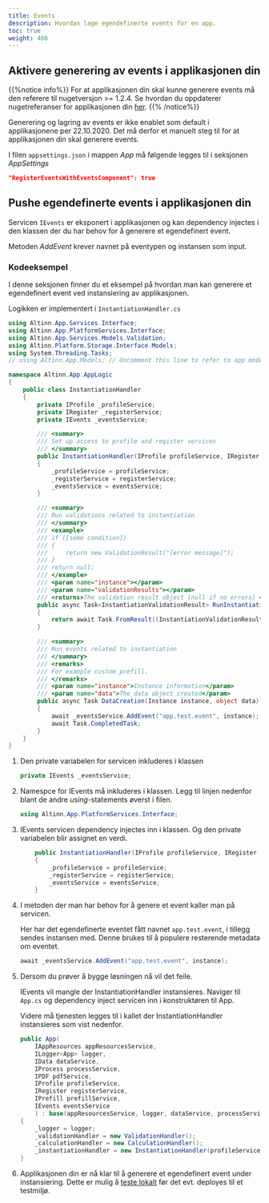 ```yaml
---
title: Events
description: Hvordan lage egendefinerte events for en app.
toc: true
weight: 400
---
```


## Aktivere generering av events i applikasjonen din

{{%notice info%}}
For at applikasjonen din skal kunne generere events må den referere til nugetversjon >= 1.2.4.
Se hvordan du oppdaterer nugetreferanser for applikasjonen din [her](../update/#nuget-pakker).
{{% /notice%}}

Generering og lagring av events er ikke enablet som default i applikasjonene per 22.10.2020.
Det må derfor et manuelt steg til for at applikasjonen din skal generere events.

I filen `appsettings.json` i mappen _App_ må følgende legges til i seksjonen _AppSettings_

```json
"RegisterEventsWithEventsComponent": true
```

## Pushe egendefinerte events i applikasjonen din

Servicen `IEvents` er eksponert i applikasjonen og kan dependency injectes
i den klassen der du har behov for å generere et egendefinert event. 

Metoden _AddEvent_ krever navnet på eventypen og instansen som input.

### Kodeeksempel

I denne seksjonen finner du et eksempel på hvordan man kan generere
et egendefinert event ved instansiering av applikasjonen.

Logikken er implementert i `InstantiationHandler.cs`

```cs
using Altinn.App.Services.Interface;
using Altinn.App.PlatformServices.Interface;
using Altinn.App.Services.Models.Validation;
using Altinn.Platform.Storage.Interface.Models;
using System.Threading.Tasks;
// using Altinn.App.Models; // Uncomment this line to refer to app model(s)

namespace Altinn.App.AppLogic
{
    public class InstantiationHandler
    {
        private IProfile _profileService;
        private IRegister _registerService;
        private IEvents _eventsService;

        /// <summary>
        /// Set up access to profile and register services
        /// </summary>
        public InstantiationHandler(IProfile profileService, IRegister registerService, IEvents eventsService)
        {
            _profileService = profileService;
            _registerService = registerService;
            _eventsService = eventsService;
        }

        /// <summary>
        /// Run validations related to instantiation
        /// </summary>
        /// <example>
        /// if ([some condition])
        /// {
        ///     return new ValidationResult("[error message]");
        /// }
        /// return null;
        /// </example>
        /// <param name="instance"></param>
        /// <param name="validationResults"></param>
        /// <returns>The validation result object (null if no errors) </returns>
        public async Task<InstantiationValidationResult> RunInstantiationValidation(Instance instance)
        {
            return await Task.FromResult((InstantiationValidationResult)null);
        }

        /// <summary>
        /// Run events related to instantiation
        /// </summary>
        /// <remarks>
        /// For example custom prefill.
        /// </remarks>
        /// <param name="instance">Instance information</param>
        /// <param name="data">The data object created</param>
        public async Task DataCreation(Instance instance, object data)
        {
            await _eventsService.AddEvent("app.test.event", instance);
            await Task.CompletedTask;
        }
    }
}
```

1. Den private variabelen for servicen inkluderes i klassen

    ```cs
    private IEvents _eventsService;
    ```

2. Namespce for IEvents må inkluderes i klassen. 
    Legg til linjen nedenfor blant de andre _using_-statements øverst i filen.

    ```cs
    using Altinn.App.PlatformServices.Interface;
    ```

3. IEvents servicen dependency injectes inn i klassen. Og den private variabelen blir assignet en verdi.

    ```cs
        public InstantiationHandler(IProfile profileService, IRegister registerService, IEvents eventsService)
        {
            _profileService = profileService;
            _registerService = registerService;
            _eventsService = eventsService;
        }
    ```

4. I metoden der man har behov for å genere et event kaller man på servicen.

    Her har det egendefinerte eventet fått navnet `app.test.event`,
    i tillegg sendes instansen med. Denne brukes til å populere resterende metadata om eventet.

    ```cs
    await _eventsService.AddEvent("app.test.event", instance);  
   ```

5. Dersom du prøver å bygge løsningen nå vil det feile.

    IEvents vil mangle der InstantiationHandler instansieres. Naviger til `App.cs`
    og dependency inject servicen inn i konstruktøren til App.

    Videre må tjenesten legges til i kallet der InstantiationHandler instansieres som vist nedenfor.

    ```cs
    public App(
        IAppResources appResourcesService,
        ILogger<App> logger,
        IData dataService,
        IProcess processService,
        IPDF pdfService,
        IProfile profileService,
        IRegister registerService,
        IPrefill prefillService,
        IEvents eventsService
        ) : base(appResourcesService, logger, dataService, processService, pdfService, prefillService)
    {
        _logger = logger;
        _validationHandler = new ValidationHandler();
        _calculationHandler = new CalculationHandler();
        _instantiationHandler = new InstantiationHandler(profileService, registerService, eventsService);
    }
    ```

6. Applikasjonen din er nå klar til å generere et egendefinert event under instansiering.
Dette er mulig å [teste lokalt](https://github.com/Altinn/altinn-studio/blob/master/docs/LOCALAPP.md) før det evt. deployes til et testmiljø.